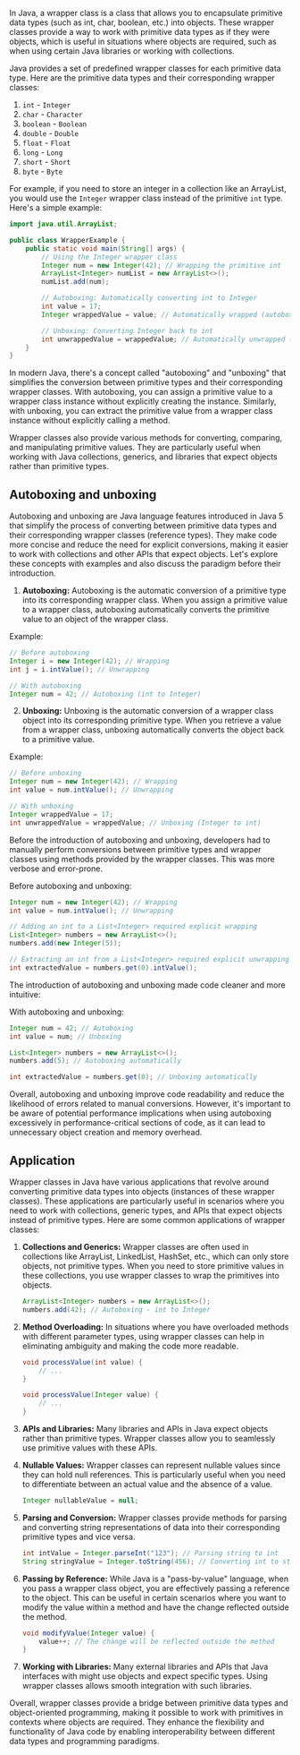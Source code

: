 In Java, a wrapper class is a class that allows you to encapsulate primitive data types (such as int, char, boolean, etc.) into objects. These wrapper classes provide a way to work with primitive data types as if they were objects, which is useful in situations where objects are required, such as when using certain Java libraries or working with collections.

Java provides a set of predefined wrapper classes for each primitive data type. Here are the primitive data types and their corresponding wrapper classes:

1. `int` - `Integer`
2. `char` - `Character`
3. `boolean` - `Boolean`
4. `double` - `Double`
5. `float` - `Float`
6. `long` - `Long`
7. `short` - `Short`
8. `byte` - `Byte`

For example, if you need to store an integer in a collection like an ArrayList, you would use the `Integer` wrapper class instead of the primitive `int` type. Here's a simple example:

```java
import java.util.ArrayList;

public class WrapperExample {
    public static void main(String[] args) {
        // Using the Integer wrapper class
        Integer num = new Integer(42); // Wrapping the primitive int
        ArrayList<Integer> numList = new ArrayList<>();
        numList.add(num);

        // Autoboxing: Automatically converting int to Integer
        int value = 17;
        Integer wrappedValue = value; // Automatically wrapped (autoboxed)

        // Unboxing: Converting Integer back to int
        int unwrappedValue = wrappedValue; // Automatically unwrapped (unboxed)
    }
}
```

In modern Java, there's a concept called "autoboxing" and "unboxing" that simplifies the conversion between primitive types and their corresponding wrapper classes. With autoboxing, you can assign a primitive value to a wrapper class instance without explicitly creating the instance. Similarly, with unboxing, you can extract the primitive value from a wrapper class instance without explicitly calling a method.

Wrapper classes also provide various methods for converting, comparing, and manipulating primitive values. They are particularly useful when working with Java collections, generics, and libraries that expect objects rather than primitive types.

## Autoboxing and unboxing 
Autoboxing and unboxing are Java language features introduced in Java 5 that simplify the process of converting between primitive data types and their corresponding wrapper classes (reference types). They make code more concise and reduce the need for explicit conversions, making it easier to work with collections and other APIs that expect objects. Let's explore these concepts with examples and also discuss the paradigm before their introduction.

1. **Autoboxing:**
Autoboxing is the automatic conversion of a primitive type into its corresponding wrapper class. When you assign a primitive value to a wrapper class, autoboxing automatically converts the primitive value to an object of the wrapper class.

Example:
```java
// Before autoboxing
Integer i = new Integer(42); // Wrapping
int j = i.intValue(); // Unwrapping

// With autoboxing
Integer num = 42; // Autoboxing (int to Integer)
```

2. **Unboxing:**
Unboxing is the automatic conversion of a wrapper class object into its corresponding primitive type. When you retrieve a value from a wrapper class, unboxing automatically converts the object back to a primitive value.

Example:
```java
// Before unboxing
Integer num = new Integer(42); // Wrapping
int value = num.intValue(); // Unwrapping

// With unboxing
Integer wrappedValue = 17;
int unwrappedValue = wrappedValue; // Unboxing (Integer to int)
```

Before the introduction of autoboxing and unboxing, developers had to manually perform conversions between primitive types and wrapper classes using methods provided by the wrapper classes. This was more verbose and error-prone.

Before autoboxing and unboxing:
```java
Integer num = new Integer(42); // Wrapping
int value = num.intValue(); // Unwrapping

// Adding an int to a List<Integer> required explicit wrapping
List<Integer> numbers = new ArrayList<>();
numbers.add(new Integer(5));

// Extracting an int from a List<Integer> required explicit unwrapping
int extractedValue = numbers.get(0).intValue();
```

The introduction of autoboxing and unboxing made code cleaner and more intuitive:

With autoboxing and unboxing:
```java
Integer num = 42; // Autoboxing
int value = num; // Unboxing

List<Integer> numbers = new ArrayList<>();
numbers.add(5); // Autoboxing automatically

int extractedValue = numbers.get(0); // Unboxing automatically
```

Overall, autoboxing and unboxing improve code readability and reduce the likelihood of errors related to manual conversions. However, it's important to be aware of potential performance implications when using autoboxing excessively in performance-critical sections of code, as it can lead to unnecessary object creation and memory overhead.

## Application 
Wrapper classes in Java have various applications that revolve around converting primitive data types into objects (instances of these wrapper classes). These applications are particularly useful in scenarios where you need to work with collections, generic types, and APIs that expect objects instead of primitive types. Here are some common applications of wrapper classes:

1. **Collections and Generics:**
   Wrapper classes are often used in collections like ArrayList, LinkedList, HashSet, etc., which can only store objects, not primitive types. When you need to store primitive values in these collections, you use wrapper classes to wrap the primitives into objects.

   ```java
   ArrayList<Integer> numbers = new ArrayList<>();
   numbers.add(42); // Autoboxing - int to Integer
   ```

2. **Method Overloading:**
   In situations where you have overloaded methods with different parameter types, using wrapper classes can help in eliminating ambiguity and making the code more readable.

   ```java
   void processValue(int value) {
       // ...
   }
   
   void processValue(Integer value) {
       // ...
   }
   ```

3. **APIs and Libraries:**
   Many libraries and APIs in Java expect objects rather than primitive types. Wrapper classes allow you to seamlessly use primitive values with these APIs.

4. **Nullable Values:**
   Wrapper classes can represent nullable values since they can hold null references. This is particularly useful when you need to differentiate between an actual value and the absence of a value.

   ```java
   Integer nullableValue = null;
   ```

5. **Parsing and Conversion:**
   Wrapper classes provide methods for parsing and converting string representations of data into their corresponding primitive types and vice versa.

   ```java
   int intValue = Integer.parseInt("123"); // Parsing string to int
   String stringValue = Integer.toString(456); // Converting int to string
   ```

6. **Passing by Reference:**
   While Java is a "pass-by-value" language, when you pass a wrapper class object, you are effectively passing a reference to the object. This can be useful in certain scenarios where you want to modify the value within a method and have the change reflected outside the method.

   ```java
   void modifyValue(Integer value) {
       value++; // The change will be reflected outside the method
   }
   ```

7. **Working with Libraries:**
   Many external libraries and APIs that Java interfaces with might use objects and expect specific types. Using wrapper classes allows smooth integration with such libraries.

Overall, wrapper classes provide a bridge between primitive data types and object-oriented programming, making it possible to work with primitives in contexts where objects are required. They enhance the flexibility and functionality of Java code by enabling interoperability between different data types and programming paradigms.